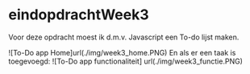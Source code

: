 # eindopdrachtWeek3

Voor deze opdracht moest ik d.m.v. Javascript een To-do lijst maken.

![To-Do app Home]url(./img/week3_home.PNG)
En als er een taak is toegevoegd:
![To-Do app functionaliteit] url(./img/week3_functie.PNG)
